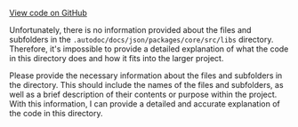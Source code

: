 [View code on GitHub](https://github.com/igorkamyshev/farfetched/.autodoc/docs/json/packages/core/src/libs)

Unfortunately, there is no information provided about the files and subfolders in the `.autodoc/docs/json/packages/core/src/libs` directory. Therefore, it's impossible to provide a detailed explanation of what the code in this directory does and how it fits into the larger project. 

Please provide the necessary information about the files and subfolders in the directory. This should include the names of the files and subfolders, as well as a brief description of their contents or purpose within the project. With this information, I can provide a detailed and accurate explanation of the code in this directory.
